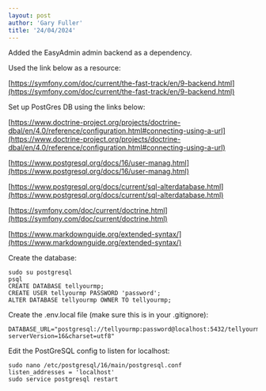 ```yaml
---
layout: post
author: 'Gary Fuller'
title: '24/04/2024'
---
```


Added the EasyAdmin admin backend as a dependency.

Used the link below as a resource: 

[https://symfony.com/doc/current/the-fast-track/en/9-backend.html](https://symfony.com/doc/current/the-fast-track/en/9-backend.html)

Set up PostGres DB using the links below:

[https://www.doctrine-project.org/projects/doctrine-dbal/en/4.0/reference/configuration.html#connecting-using-a-url](https://www.doctrine-project.org/projects/doctrine-dbal/en/4.0/reference/configuration.html#connecting-using-a-url)

[https://www.postgresql.org/docs/16/user-manag.html](https://www.postgresql.org/docs/16/user-manag.html)

[https://www.postgresql.org/docs/current/sql-alterdatabase.html](https://www.postgresql.org/docs/current/sql-alterdatabase.html)

[https://symfony.com/doc/current/doctrine.html](https://symfony.com/doc/current/doctrine.html)

[https://www.markdownguide.org/extended-syntax/](https://www.markdownguide.org/extended-syntax/)

Create the database:

```
sudo su postgresql
psql
CREATE DATABASE tellyourmp;
CREATE USER tellyourmp PASSWORD 'password';
ALTER DATABASE tellyourmp OWNER TO tellyourmp;
```

Create the .env.local file (make sure this is in your .gitignore):

```
DATABASE_URL="postgresql://tellyourmp:password@localhost:5432/tellyourmp?serverVersion=16&charset=utf8"
```

Edit the PostGreSQL config to listen for localhost:

```
sudo nano /etc/postgresql/16/main/postgresql.conf
listen_addresses = 'localhost'
sudo service postgresql restart
```
